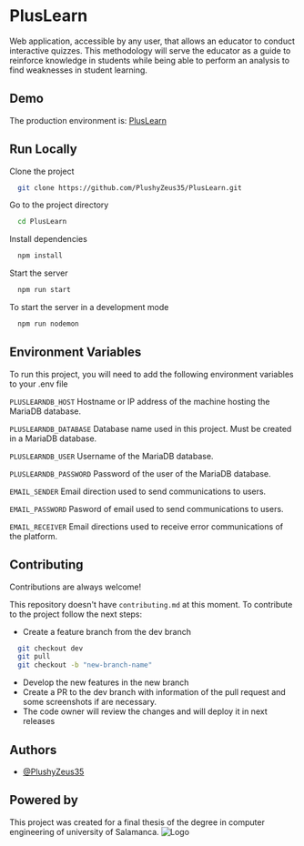 # PlusLearn

Web application, accessible by any user, that allows an educator to conduct interactive quizzes. This methodology will serve the educator as a guide to reinforce knowledge in students while being able to perform an analysis to find weaknesses in student learning.

## Demo

The production environment is: [PlusLearn](https://pluslearn.onrender.com/)

## Run Locally

Clone the project

```bash
  git clone https://github.com/PlushyZeus35/PlusLearn.git
```

Go to the project directory

```bash
  cd PlusLearn
```

Install dependencies

```bash
  npm install
```

Start the server

```bash
  npm run start
```

To start the server in a development mode

```bash
  npm run nodemon
```

## Environment Variables

To run this project, you will need to add the following environment variables to your .env file

`PLUSLEARNDB_HOST` Hostname or IP address of the machine hosting the MariaDB database.

`PLUSLEARNDB_DATABASE` Database name used in this project. Must be created in a MariaDB database.

`PLUSLEARNDB_USER` Username of the MariaDB database.

`PLUSLEARNDB_PASSWORD` Password of the user of the MariaDB database.

`EMAIL_SENDER` Email direction used to send communications to users.

`EMAIL_PASSWORD` Pasword of email used to send communications to users.

`EMAIL_RECEIVER` Email directions used to receive error communications of the platform.

## Contributing

Contributions are always welcome!

This repository doesn't have `contributing.md` at this moment.
To contribute to the project follow the next steps:

- Create a feature branch from the dev branch

```bash
  git checkout dev
  git pull
  git checkout -b "new-branch-name"
```

- Develop the new features in the new branch
- Create a PR to the dev branch with information of the pull request and some screenshots if are necessary.
- The code owner will review the changes and will deploy it in next releases

## Authors

- [@PlushyZeus35](https://www.github.com/PlushyZeus35)

## Powered by

This project was created for a final thesis of the degree in computer engineering of university of Salamanca.
![Logo](https://web.gcompostela.org/wp-content/uploads/2019/02/University-of-Salamanca-1024x334.png)
